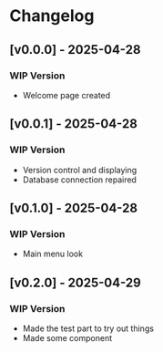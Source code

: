 # Changelog

## [v0.0.0] - 2025-04-28
### WIP Version
- Welcome page created

## [v0.0.1] - 2025-04-28
### WIP Version
- Version control and displaying
- Database connection repaired

## [v0.1.0] - 2025-04-28
### WIP Version
- Main menu look

## [v0.2.0] - 2025-04-29
### WIP Version
- Made the test part to try out things
- Made some component 
